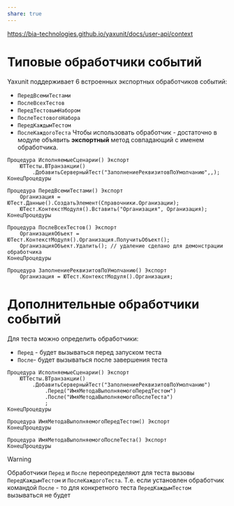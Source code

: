 ```yaml
---
share: true
---
```


https://bia-technologies.github.io/yaxunit/docs/user-api/context
# Типовые обработчики событий
Yaxunit поддерживает 6 встроенных экспортных обработчиков событий:
- `ПередВсемиТестами`
- `ПослеВсехТестов`
- `ПередТестовымНабором`
- `ПослеТестовогоНабора`
- `ПередКаждымТестом`
- `ПослеКаждогоТеста`
Чтобы использовать обработчик - достаточно в модуле объявить **экспортный** метод совпадающий с именем обработчика.
```bsl
Процедура ИсполняемыеСценарии() Экспорт
	ЮТТесты.ВТранзакции()
		.ДобавитьСерверныйТест("ЗаполнениеРеквизитовПоУмолчанию",,);
КонецПроцедуры

Процедура ПередВсемиТестами() Экспорт
	Организация = ЮТест.Данные().СоздатьЭлемент(Справочники.Организации);
	ЮТест.КонтекстМодуля().Вставить("Организация", Организация);
КонецПроцедуры

Процедура ПослеВсехТестов() Экспорт
	ОрганизацияОбъект = ЮТест.КонтекстМодуля().Организация.ПолучитьОбъект();
	ОрганизацияОбъект.Удалить(); // удаление сделано для демонстрации обработчика
КонецПроцедуры

Процедура ЗаполнениеРеквизитовПоУмолчанию() Экспорт
	Организация = ЮТест.КонтекстМодуля().Организация;
```
# Дополнительные обработчики событий

Для теста можно определить обработчики:
- `Перед` - будет вызываться перед запуском теста 
- `После`- будет вызываться после завершения теста
```bsl
Процедура ИсполняемыеСценарии() Экспорт
	ЮТТесты.ВТранзакции()
		.ДобавитьСерверныйТест("ЗаполнениеРеквизитовПоУмолчанию")
			.Перед("ИмяМетодаВыполняемогоПередТестом")
			.После("ИмяМетодаВыполняемогоПослеТеста")
			;
КонецПроцедуры

Процедура ИмяМетодаВыполняемогоПередТестом() Экспорт
КонецПроцедуры

Процедура ИмяМетодаВыполняемогоПослеТеста() Экспорт
КонецПроцедуры

```
> [!warning]
> Обработчики `Перед` и `После` переопределяют для теста вызовы `ПередКаждымТестом` и `ПослеКаждогоТеста`. Т.е. если установлен обработчик командой `После` - то для конкретного теста `ПередКаждымТестом` вызываться не будет